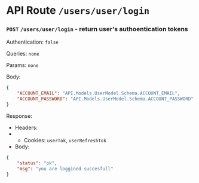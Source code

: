 # API Route `/users/user/login`

### `POST` `/users/user/login` - return user's authoentication tokens

Authentication: `false`

Queries: `none`

Params: `none`

Body: 
```json
{
	"ACCOUNT_EMAIL": "API.Models.UserModel.Schema.ACCOUNT_EMAIL",
	"ACCOUNT_PASSWORD": "API.Models.UserModel.Schema.ACCOUNT_PASSWORD"
}
```

Response:
- Headers: 
- - Cookies: `userTok`, `userRefreshTok`
- Body:
```json
{
	"status": "ok",
	"msg": "you are loggined succesfull"
}
```

